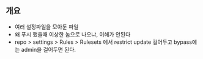 ## 개요 

- 여러 설정파일을 모아둔 파일 
- 왜 푸시 했을때 이상한 놈으로 나오냐, 이해가 안된다
- repo > settings > Rules > Rulesets 에서 restrict update 걸어두고 bypass에는 admin을 걸어두면 된다.  